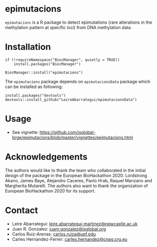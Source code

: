 # epimutacions

`epimutacions` is a R package to detect epimutations (rare alterations in the methylation pattern at specific loci) from DNA methylation data.


# Installation

```
if (!requireNamespace("BiocManager", quietly = TRUE))
    install.packages("BiocManager")

BiocManager::install("epimutacions")
```

The `epimutacions` package depends on `epimutacionsData`  package which can be installed  as following: 


```
install.packages("devtools")
devtools::install_github("LeireAbarrategui/epimutacionsData")

```

# Usage 

* See vignette:  https://github.com/isglobal-brge/epimutacions/blob/master/vignettes/epimutacions.html

# Acknowledgements

The authors would like to thank the team who collaborated in the initial design of the package in the European BioHackathon 2020:  Lordstrong Akano, James Baye, Alejandro Caceres, Pavlo Hrab, Raquel Manzano and Margherita Mutarelli. The authors also want to thank the organization of European BioHackathon 2020 for its support.


# Contact

* Leire Abarrategui: leire.abarrategui-martinez@newcastle.ac.uk
* Juan R. Gonzalez: juanr.gonzalez@isglobal.org
* Carlos Ruiz-Arenas: carlos.ruiza@upf.edu
* Carles Hernandez-Ferrer: carles.hernandez@cnag.crg.eu
